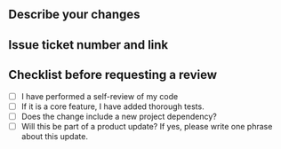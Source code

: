 ## Describe your changes

## Issue ticket number and link

## Checklist before requesting a review
- [ ] I have performed a self-review of my code
- [ ] If it is a core feature, I have added thorough tests.
- [ ] Does the change include a new project dependency?
- [ ] Will this be part of a product update? If yes, please write one phrase about this update.
